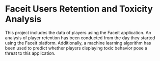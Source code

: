 # Faceit Users Retention and Toxicity Analysis
This project includes the data of players using the Faceit application. An analysis of player retention has been conducted from the day they
started using the Faceit platform. Additionally, a machine learning algorithm has been used to predict whether players displaying toxic
behavior pose a threat to this application.
